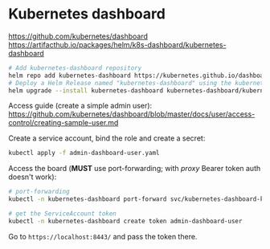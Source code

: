 # Kubernetes dashboard

https://github.com/kubernetes/dashboard
https://artifacthub.io/packages/helm/k8s-dashboard/kubernetes-dashboard

```bash
# Add kubernetes-dashboard repository
helm repo add kubernetes-dashboard https://kubernetes.github.io/dashboard/
# Deploy a Helm Release named "kubernetes-dashboard" using the kubernetes-dashboard chart
helm upgrade --install kubernetes-dashboard kubernetes-dashboard/kubernetes-dashboard --create-namespace --namespace kubernetes-dashboard
```

Access guide (create a simple admin user): https://github.com/kubernetes/dashboard/blob/master/docs/user/access-control/creating-sample-user.md

Create a service account, bind the role and create a secret:
```bash
kubectl apply -f admin-dashboard-user.yaml
```

Access the board (**MUST** use port-forwarding; with _proxy_ Bearer token auth doesn't work):

```bash
# port-forwarding
kubectl -n kubernetes-dashboard port-forward svc/kubernetes-dashboard-kong-proxy 8443:443

# get the ServiceAccount token
kubectl -n kubernetes-dashboard create token admin-dashboard-user
```

Go to `https://localhost:8443/` and pass the token there.
